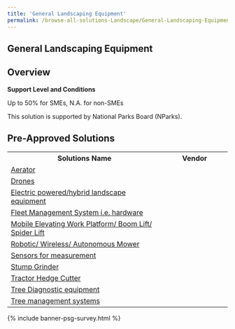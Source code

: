 ```yaml
---
title: 'General Landscaping Equipment'
permalink: /browse-all-solutions-Landscape/General-Landscaping-Equipment
---
```


## General Landscaping Equipment
## Overview

**Support Level and Conditions**

Up to 50% for SMEs, N.A. for non-SMEs

This solution is supported by National Parks Board (NParks).

## Pre-Approved Solutions

<table>
<tr>
<th style='width: auto;'><b>Solutions Name</b></th>
<th style='width: 30%;'><b>Vendor</b></th>
</tr>
<tr>
<td><a href='/productivity-solutions-grant/solutionrepo/eqt-Artor-Lndscp' target='_blank'>Aerator</a><br></td>
<td></td>
</tr>
<tr>
<td><a href='/productivity-solutions-grant/solutionrepo/eqt-Drons-Lndscp' target='_blank'>Drones</a><br></td>
<td></td>
</tr>
<tr>
<td><a href='/productivity-solutions-grant/solutionrepo/eqt-Elctrc-powrdhybrd-lndscp-qt-Lndscp' target='_blank'>Electric powered/hybrid landscape equipment</a><br></td>
<td></td>
</tr>
<tr>
<td><a href='/productivity-solutions-grant/solutionrepo/eqt-Flt-Mgt-sys-hrdwr-Lndscp' target='_blank'>Fleet Management System i.e. hardware</a><br></td>
<td></td>
</tr>
<tr>
<td><a href='/productivity-solutions-grant/solutionrepo/eqt-Mobl-Elvtng-Work-Pltform-Boom-Lft-Spdr-Lft-Lndscp' target='_blank'>Mobile Elevating Work Platform/ Boom Lift/ Spider Lift</a><br></td>
<td></td>
</tr>
<tr>
<td><a href='/productivity-solutions-grant/solutionrepo/eqt-Robotc-Wrlss-Autonomous-Mowr-Lndscp' target='_blank'>Robotic/ Wireless/ Autonomous Mower</a><br></td>
<td></td>
</tr>
<tr>
<td><a href='/productivity-solutions-grant/solutionrepo/eqt-Snsors-for-msurmnt-Lndscp' target='_blank'>Sensors for measurement</a><br></td>
<td></td>
</tr>
<tr>
<td><a href='/productivity-solutions-grant/solutionrepo/eqt-Stump-Grndr-Lndscp' target='_blank'>Stump Grinder</a><br></td>
<td></td>
</tr>
<tr>
<td><a href='/productivity-solutions-grant/solutionrepo/eqt-Trctor-Hdg-Cuttr-Lndscp' target='_blank'>Tractor Hedge Cutter</a><br></td>
<td></td>
</tr>
<tr>
<td><a href='/productivity-solutions-grant/solutionrepo/eqt-Tr-Dgnostc-qt-Lndscp' target='_blank'>Tree Diagnostic equipment</a><br></td>
<td></td>
</tr>
<tr>
<td><a href='/productivity-solutions-grant/solutionrepo/eqt-Tr-mngmnt-systms-Lndscp' target='_blank'>Tree management systems</a><br></td>
<td></td>
</tr>
</table>

{% include banner-psg-survey.html %}
